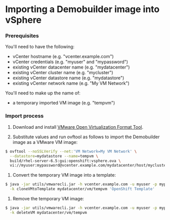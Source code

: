 # Importing a Demobuilder image into vSphere

### Prerequisites

You'll need to have the following:
- vCenter hostname (e.g. "vcenter.example.com")
- vCenter credentials (e.g. "myuser" and "mypassword")
- existing vCenter datacenter name (e.g. "mydatacenter")
- existing vCenter cluster name (e.g. "mycluster")
- existing vCenter datastore name (e.g. "mydatastore")
- existing vCenter network name (e.g. "My VM Network")

You'll need to make up the name of:
- a temporary imported VM image (e.g. "tempvm")

### Import process

1. Download and install [VMware Open Virtualization Format Tool](https://my.vmware.com/web/vmware/details?productId=352&downloadGroup=OVFTOOL350).

1. Substitute values and run ovftool as follows to import the
   Demobuilder image as a VMware VM image:
```bash
$ ovftool --noSSLVerify --net:'VM Network=My VM Network' \
  --datastore=mydatastore --name=tempvm \
  build/rhel-server-6.5:gui:openshift:vsphere.ova \
  vi://myuser:mypassword@vcenter.example.com/mydatacenter/host/mycluster/
```

1. Convert the temporary VM image into a template:
```bash
$ java -jar utils/vmwarecli.jar -h vcenter.example.com -u myuser -p mypassword \
  -k cloneVMtoTemplate mydatacenter/vm/tempvm 'OpenShift Template'
```

1. Remove the temporary VM image:
```bash
$ java -jar utils/vmwarecli.jar -h vcenter.example.com -u myuser -p mypassword \
  -k deleteVM mydatacenter/vm/tempvm
```
